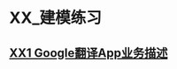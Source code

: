 # XX_建模练习


## [XX1 Google翻译App业务描述](https://github.com/Meal-Order-System/DashBoard/blob/master/teamwork/XX1-Google%E7%BF%BB%E8%AF%91App%E4%B8%9A%E5%8A%A1%E6%8F%8F%E8%BF%B0.pdf)